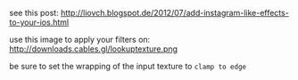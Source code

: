 see this post: http://liovch.blogspot.de/2012/07/add-instagram-like-effects-to-your-ios.html

use this image to apply your filters on: http://downloads.cables.gl/lookuptexture.png

be sure to set the wrapping of the input texture to `clamp to edge`